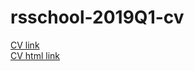# rsschool-2019Q1-cv

[CV link](https://valentinlipai.github.io/rsschool-2019Q1-cv/cv)  
[CV html link](https://valentinlipai.github.io/rsschool-2019Q1-cv/index.html)
